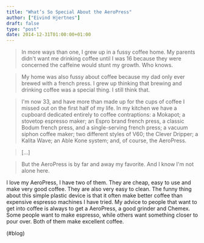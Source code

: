 ```yaml
---
title: "What’s So Special About the AeroPress"
author: ["Eivind Hjertnes"]
draft: false
type: "post"
date: 2014-12-31T01:00:00+01:00
---
```


> In more ways than one, I grew up in a fussy coffee home. My parents
> didn't want me drinking coffee until I was 16 because they were
> concerned the caffeine would stunt my growth. Who knows.

<!--quoteend-->

> My home was also fussy about coffee because my dad only ever brewed
> with a french press. I grew up thinking that brewing and drinking
> coffee was a special thing. I still think that.

<!--quoteend-->

> I'm now 33, and have more than made up for the cups of coffee I missed
> out on the first half of my life. In my kitchen we have a cupboard
> dedicated entirely to coffee contraptions: a Mokapot; a stovetop
> espresso maker; an Espro brand french press, a classic Bodum french
> press, and a single-serving french press; a vacuum siphon coffee
> maker; two different styles of V60; the Clever Dripper; a Kalita Wave;
> an Able Kone system; and, of course, the AeroPress.

<!--quoteend-->

> [...]

<!--quoteend-->

> But the AeroPress is by far and away my favorite. And I know I'm not
> alone here.

I love my AeroPress, I have two of them. They are cheap, easy to use and
make very good coffee. They are also very easy to clean. The funny thing
about this simple plastic device is that it often make better coffee
than expensive espresso machines I have tried. My advice to people that
want to get into coffee is always to get a AeroPress, a good grinder and
Chemex. Some people want to make espresso, while others want something
closer to pour over. Both of them make excellent coffee.

(#blog)
